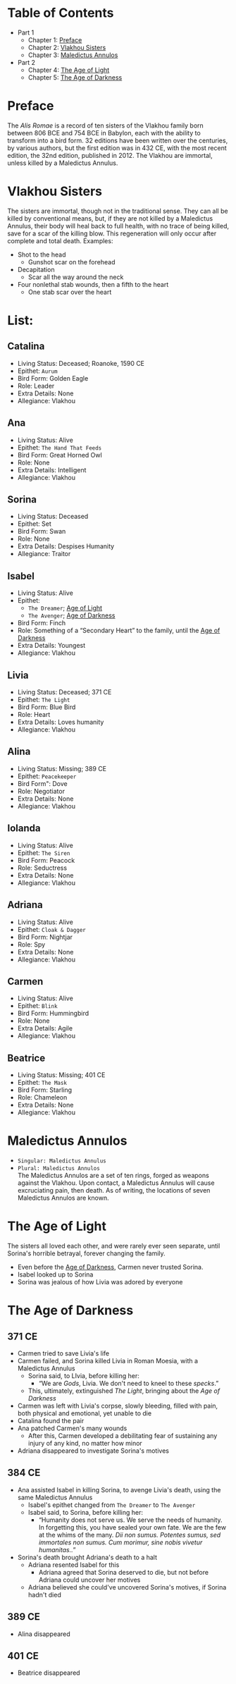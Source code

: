 # Table of Contents
- Part 1
	- Chapter 1: [Preface](#preface)
	- Chapter 2: [Vlakhou Sisters](#vlakhou-sisters)
	- Chapter 3: [Maledictus Annulos](#maledictus-annulos)
- Part 2
	- Chapter 4: [The Age of Light](#the-age-of-light)
	- Chapter 5: [The Age of Darkness](#the-age-of-darkness)

# Preface
The _Alis Romae_ is a record of ten sisters of the Vlakhou family born between 806 BCE and 754 BCE in Babylon, each with the ability to transform into a bird form. 32 editions have been written over the centuries, by various authors, but the first edition was in 432 CE, with the most recent edition, the 32nd edition, published in 2012. The Vlakhou are immortal, unless killed by a Maledictus Annulus.

# Vlakhou Sisters
The sisters are immortal, though not in the traditional sense. They can all be killed by conventional means, but, if they are not killed by a Maledictus Annulus, their body will heal back to full health, with no trace of being killed, save for a scar of the killing blow. This regeneration will only occur after complete and total death.
Examples:
- Shot to the head
	- Gunshot scar on the forehead
- Decapitation
	- Scar all the way around the neck
- Four nonlethal stab wounds, then a fifth to the heart
	- One stab scar over the heart

# List:

## Catalina
- Living Status: Deceased; Roanoke, 1590 CE
- Epithet: `Aurum`
- Bird Form: Golden Eagle
- Role: Leader
- Extra Details: None
- Allegiance: Vlakhou

## Ana
- Living Status: Alive
- Epithet: `The Hand That Feeds`
- Bird Form: Great Horned Owl
- Role: None
- Extra Details: Intelligent
- Allegiance: Vlakhou

## Sorina
- Living Status: Deceased
- Epithet: Set
- Bird Form: Swan
- Role: None
- Extra Details: Despises Humanity
- Allegiance: Traitor

## Isabel
- Living Status: Alive
- Epithet:
	- `The Dreamer`; [Age of Light](#the-age-of-light)
	- `The Avenger`; [Age of Darkness](#the-age-of-darkness)
- Bird Form: Finch
- Role: Something of a “Secondary Heart” to the family, until the [Age of Darkness](#the-age-of-darkness)
- Extra Details: Youngest
- Allegiance: Vlakhou

## Livia
- Living Status: Deceased; 371 CE
- Epithet: `The Light`
- Bird Form: Blue Bird
- Role: Heart
- Extra Details: Loves humanity
- Allegiance: Vlakhou

## Alina
- Living Status: Missing; 389 CE
- Epithet: `Peacekeeper`
- Bird Form": Dove
- Role: Negotiator
- Extra Details: None
- Allegiance: Vlakhou

## Iolanda
- Living Status: Alive
- Epithet: `The Siren`
- Bird Form: Peacock
- Role: Seductress
- Extra Details: None
- Allegiance: Vlakhou

## Adriana
- Living Status: Alive
- Epithet: `Cloak & Dagger`
- Bird Form: Nightjar
- Role: Spy
- Extra Details: None
- Allegiance: Vlakhou

## Carmen
- Living Status: Alive
- Epithet: `Blink`
- Bird Form: Hummingbird
- Role: None
- Extra Details: Agile
- Allegiance: Vlakhou

## Beatrice
- Living Status: Missing; 401 CE
- Epithet: `The Mask`
- Bird Form: Starling
- Role: Chameleon
- Extra Details: None
- Allegiance: Vlakhou

# Maledictus Annulos
- `Singular: Maledictus Annulus`
- `Plural: Maledictus Annulos`\
The Maledictus Annulos are a set of ten rings, forged as weapons against the Vlakhou. Upon contact, a Maledictus Annulus will cause excruciating pain, then death. As of writing, the locations of seven Maledictus Annulos are known.

# The Age of Light
The sisters all loved each other, and were rarely ever seen separate, until Sorina's horrible betrayal, forever changing the family.
- Even before the [Age of Darkness](#the-age-of-darkness), Carmen never trusted Sorina.
- Isabel looked up to Sorina
- Sorina was jealous of how Livia was adored by everyone

# The Age of Darkness

## 371 CE
- Carmen tried to save Livia's life
- Carmen failed, and Sorina killed Livia in Roman Moesia, with a Maledictus Annulus
	- Sorina said, to LIvia, before killing her:
		- “We are _Gods_, Livia. We don't need to kneel to these _specks_.”
	- This, ultimately, extinguished _The Light_, bringing about the _Age of Darkness_
- Carmen was left with Livia's corpse, slowly bleeding, filled with pain, both physical and emotional, yet unable to die
- Catalina found the pair
- Ana patched Carmen's many wounds
	- After this, Carmen developed a debilitating fear of sustaining any injury of any kind, no matter how minor
- Adriana disappeared to investigate Sorina's motives

## 384 CE
- Ana assisted Isabel in killing Sorina, to avenge Livia's death, using the same Maledictus Annulus
	- Isabel's epithet changed from `The Dreamer` to `The Avenger`
	- Isabel said, to Sorina, before killing her:
		- “Humanity does not serve us. We serve the needs of humanity. In forgetting this, you have sealed your own fate. We are the few at the whims of the many. _Dii non sumus. Potentes sumus, sed immortales non sumus. Cum morimur, sine nobis vivetur humanitas.._”
- Sorina's death brought Adriana's death to a halt
	- Adriana resented Isabel for this
		- Adriana agreed that Sorina deserved to die, but not before Adriana could uncover her motives
	- Adriana believed she could've uncovered Sorina's motives, if Sorina hadn't died

## 389 CE
- Alina disappeared

## 401 CE
- Beatrice disappeared
